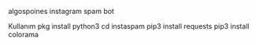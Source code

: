 algospoines instagram spam bot

Kullanım
pkg install python3 
cd instaspam
pip3 install requests
pip3 install colorama
           

                                                               
                                  
